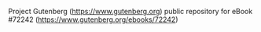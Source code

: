 Project Gutenberg (https://www.gutenberg.org) public repository
for eBook #72242 (https://www.gutenberg.org/ebooks/72242)
